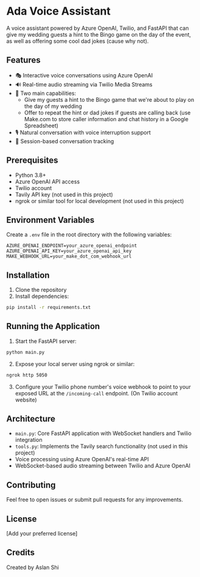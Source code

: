 # Ada Voice Assistant

A voice assistant powered by Azure OpenAI, Twilio, and FastAPI that can give my wedding guests a hint to the Bingo game on the day of the event, as well as offering some cool dad jokes (cause why not).

## Features

- 🎭 Interactive voice conversations using Azure OpenAI
- 🔊 Real-time audio streaming via Twilio Media Streams
- 🤖 Two main capabilities:
  - Give my guests a hint to the Bingo game that we're about to play on the day of my wedding
  - Offer to repeat the hint or dad jokes if guests are calling back (use Make.com to store caller information and chat history in a Google Spreadsheet)
- 🎙️ Natural conversation with voice interruption support
- 📝 Session-based conversation tracking

## Prerequisites

- Python 3.8+
- Azure OpenAI API access
- Twilio account
- Tavily API key (not used in this project)
- ngrok or similar tool for local development (not used in this project)

## Environment Variables

Create a `.env` file in the root directory with the following variables:

```env
AZURE_OPENAI_ENDPOINT=your_azure_openai_endpoint
AZURE_OPENAI_API_KEY=your_azure_openai_api_key
MAKE_WEBHOOK_URL=your_make_dot_com_webhook_url
```

## Installation

1. Clone the repository
2. Install dependencies:
```bash
pip install -r requirements.txt
```

## Running the Application

1. Start the FastAPI server:
```bash
python main.py
```

2. Expose your local server using ngrok or similar:
```bash
ngrok http 5050
```

3. Configure your Twilio phone number's voice webhook to point to your exposed URL at the `/incoming-call` endpoint. (On Twilio account website)

## Architecture

- `main.py`: Core FastAPI application with WebSocket handlers and Twilio integration
- `tools.py`: Implements the Tavily search functionality (not used in this project)
- Voice processing using Azure OpenAI's real-time API
- WebSocket-based audio streaming between Twilio and Azure OpenAI

## Contributing

Feel free to open issues or submit pull requests for any improvements.

## License

[Add your preferred license]

## Credits

Created by Aslan Shi
